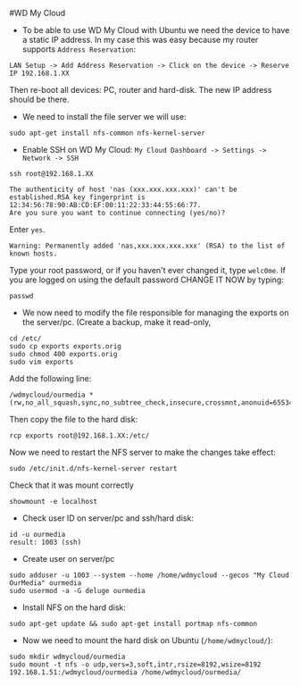 #WD My Cloud

- To be able to use WD My Cloud with Ubuntu we need the device to have a static IP address. In my case this was easy because my router supports `Address Reservation`:
```
LAN Setup -> Add Address Reservation -> Click on the device -> Reserve IP 192.168.1.XX
```

Then re-boot all devices: PC, router and hard-disk. The new IP address should be there.

- We need to install the file server we will use:
```
sudo apt-get install nfs-common nfs-kernel-server
```

- Enable SSH on WD My Cloud: `My Cloud Dashboard -> Settings -> Network -> SSH`
```
ssh root@192.168.1.XX
```
```
The authenticity of host 'nas (xxx.xxx.xxx.xxx)' can't be established.RSA key fingerprint is 12:34:56:78:90:AB:CD:EF:00:11:22:33:44:55:66:77.
Are you sure you want to continue connecting (yes/no)?
```
Enter `yes`.
```
Warning: Permanently added 'nas,xxx.xxx.xxx.xxx' (RSA) to the list of known hosts.
```
Type your root password, or if you haven't ever changed it, type `welc0me`. If you are logged on using the default password CHANGE IT NOW by typing:
```
passwd
```

- We now need to modify the file responsible for managing the exports on the server/pc. (Create a backup, make it read-only, 
```
cd /etc/
sudo cp exports exports.orig
sudo chmod 400 exports.orig
sudo vim exports
```

Add the following line:
```
/wdmycloud/ourmedia *(rw,no_all_squash,sync,no_subtree_check,insecure,crossmnt,anonuid=65534,anongid=1000)
```

Then copy the file to the hard disk:
```
rcp exports root@192.168.1.XX:/etc/
```

Now we need to restart the NFS server to make the changes take effect:
```
sudo /etc/init.d/nfs-kernel-server restart
```

Check that it was mount correctly
```
showmount -e localhost
```

- Check user ID on server/pc and ssh/hard disk:
```
id -u ourmedia
result: 1003 (ssh)
```

- Create user on server/pc
```
sudo adduser -u 1003 --system --home /home/wdmycloud --gecos "My Cloud OurMedia" ourmedia
sudo usermod -a -G deluge ourmedia
```

- Install NFS on the hard disk:
```
sudo apt-get update && sudo apt-get install portmap nfs-common
```

- Now we need to mount the hard disk on Ubuntu (`/home/wdmycloud/`):
```
sudo mkdir wdmycloud/ourmedia
sudo mount -t nfs -o udp,vers=3,soft,intr,rsize=8192,wsize=8192 192.168.1.51:/wdmycloud/ourmedia /home/wdmycloud/ourmedia/
```
